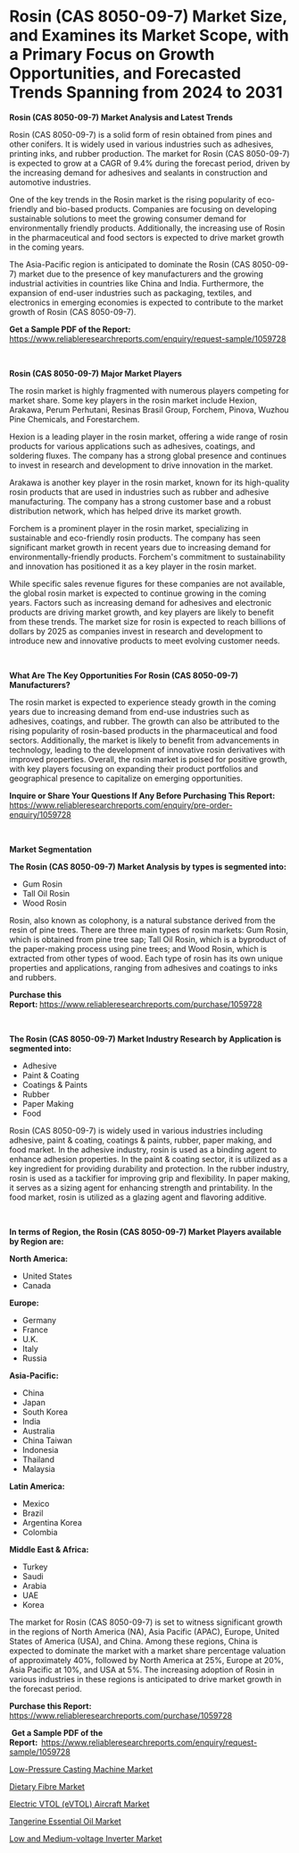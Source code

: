 <p><h1>Rosin (CAS 8050-09-7) Market Size, and Examines its Market Scope, with a Primary Focus on Growth Opportunities, and Forecasted Trends Spanning from 2024 to 2031</h1></p><p><strong>Rosin (CAS 8050-09-7) Market Analysis and Latest Trends</strong></p>
<p><p>Rosin (CAS 8050-09-7) is a solid form of resin obtained from pines and other conifers. It is widely used in various industries such as adhesives, printing inks, and rubber production. The market for Rosin (CAS 8050-09-7) is expected to grow at a CAGR of 9.4% during the forecast period, driven by the increasing demand for adhesives and sealants in construction and automotive industries.</p><p>One of the key trends in the Rosin market is the rising popularity of eco-friendly and bio-based products. Companies are focusing on developing sustainable solutions to meet the growing consumer demand for environmentally friendly products. Additionally, the increasing use of Rosin in the pharmaceutical and food sectors is expected to drive market growth in the coming years.</p><p>The Asia-Pacific region is anticipated to dominate the Rosin (CAS 8050-09-7) market due to the presence of key manufacturers and the growing industrial activities in countries like China and India. Furthermore, the expansion of end-user industries such as packaging, textiles, and electronics in emerging economies is expected to contribute to the market growth of Rosin (CAS 8050-09-7).</p></p>
<p><strong>Get a Sample PDF of the Report:&nbsp;</strong> <a href="https://www.reliableresearchreports.com/enquiry/request-sample/1059728">https://www.reliableresearchreports.com/enquiry/request-sample/1059728</a></p>
<p>&nbsp;</p>
<p><strong>Rosin (CAS 8050-09-7) Major Market Players</strong></p>
<p><p>The rosin market is highly fragmented with numerous players competing for market share. Some key players in the rosin market include Hexion, Arakawa, Perum Perhutani, Resinas Brasil Group, Forchem, Pinova, Wuzhou Pine Chemicals, and Forestarchem.</p><p>Hexion is a leading player in the rosin market, offering a wide range of rosin products for various applications such as adhesives, coatings, and soldering fluxes. The company has a strong global presence and continues to invest in research and development to drive innovation in the market.</p><p>Arakawa is another key player in the rosin market, known for its high-quality rosin products that are used in industries such as rubber and adhesive manufacturing. The company has a strong customer base and a robust distribution network, which has helped drive its market growth.</p><p>Forchem is a prominent player in the rosin market, specializing in sustainable and eco-friendly rosin products. The company has seen significant market growth in recent years due to increasing demand for environmentally-friendly products. Forchem's commitment to sustainability and innovation has positioned it as a key player in the rosin market.</p><p>While specific sales revenue figures for these companies are not available, the global rosin market is expected to continue growing in the coming years. Factors such as increasing demand for adhesives and electronic products are driving market growth, and key players are likely to benefit from these trends. The market size for rosin is expected to reach billions of dollars by 2025 as companies invest in research and development to introduce new and innovative products to meet evolving customer needs.</p></p>
<p>&nbsp;</p>
<p><strong>What Are The Key Opportunities For Rosin (CAS 8050-09-7) Manufacturers?</strong></p>
<p><p>The rosin market is expected to experience steady growth in the coming years due to increasing demand from end-use industries such as adhesives, coatings, and rubber. The growth can also be attributed to the rising popularity of rosin-based products in the pharmaceutical and food sectors. Additionally, the market is likely to benefit from advancements in technology, leading to the development of innovative rosin derivatives with improved properties. Overall, the rosin market is poised for positive growth, with key players focusing on expanding their product portfolios and geographical presence to capitalize on emerging opportunities.</p></p>
<p><strong>Inquire or Share Your Questions If Any Before Purchasing This Report:</strong> <a href="https://www.reliableresearchreports.com/enquiry/pre-order-enquiry/1059728">https://www.reliableresearchreports.com/enquiry/pre-order-enquiry/1059728</a></p>
<p>&nbsp;</p>
<p><strong>Market Segmentation</strong></p>
<p><strong>The Rosin (CAS 8050-09-7) Market Analysis by types is segmented into:</strong></p>
<p><ul><li>Gum Rosin</li><li>Tall Oil Rosin</li><li>Wood Rosin</li></ul></p>
<p><p>Rosin, also known as colophony, is a natural substance derived from the resin of pine trees. There are three main types of rosin markets: Gum Rosin, which is obtained from pine tree sap; Tall Oil Rosin, which is a byproduct of the paper-making process using pine trees; and Wood Rosin, which is extracted from other types of wood. Each type of rosin has its own unique properties and applications, ranging from adhesives and coatings to inks and rubbers.</p></p>
<p><strong>Purchase this Report:&nbsp;</strong><a href="https://www.reliableresearchreports.com/purchase/1059728">https://www.reliableresearchreports.com/purchase/1059728</a></p>
<p>&nbsp;</p>
<p><strong>The Rosin (CAS 8050-09-7) Market Industry Research by Application is segmented into:</strong></p>
<p><ul><li>Adhesive</li><li>Paint & Coating</li><li>Coatings & Paints</li><li>Rubber</li><li>Paper Making</li><li>Food</li></ul></p>
<p><p>Rosin (CAS 8050-09-7) is widely used in various industries including adhesive, paint & coating, coatings & paints, rubber, paper making, and food market. In the adhesive industry, rosin is used as a binding agent to enhance adhesion properties. In the paint & coating sector, it is utilized as a key ingredient for providing durability and protection. In the rubber industry, rosin is used as a tackifier for improving grip and flexibility. In paper making, it serves as a sizing agent for enhancing strength and printability. In the food market, rosin is utilized as a glazing agent and flavoring additive.</p></p>
<p>&nbsp;</p>
<p><strong>In terms of Region, the Rosin (CAS 8050-09-7) Market Players available by Region are:</strong></p>
<p>
    <p> <strong> North America: </strong>
        <ul>
            <li>United States</li>
            <li>Canada</li>
        </ul>
        </p> 
    <p> <strong> Europe: </strong>
        <ul>
            <li>Germany</li>
            <li>France</li>
            <li>U.K.</li>
            <li>Italy</li>
            <li>Russia</li>
        </ul>
        </p> 
    <p> <strong> Asia-Pacific: </strong>
        <ul>
            <li>China</li>
            <li>Japan</li>
            <li>South Korea</li>
            <li>India</li>
            <li>Australia</li>
            <li>China Taiwan</li>
            <li>Indonesia</li>
            <li>Thailand</li>
            <li>Malaysia</li>
        </ul>
        </p> 
    <p> <strong> Latin America: </strong>
        <ul>
            <li>Mexico</li>
            <li>Brazil</li>
            <li>Argentina Korea</li>
            <li>Colombia</li>
        </ul>
        </p> 
    <p> <strong> Middle East & Africa: </strong>
        <ul>
            <li>Turkey</li>
            <li>Saudi</li>
            <li>Arabia</li>
            <li>UAE</li>
            <li>Korea</li>
        </ul>
    </p>
    </p>
<p><p>The market for Rosin (CAS 8050-09-7) is set to witness significant growth in the regions of North America (NA), Asia Pacific (APAC), Europe, United States of America (USA), and China. Among these regions, China is expected to dominate the market with a market share percentage valuation of approximately 40%, followed by North America at 25%, Europe at 20%, Asia Pacific at 10%, and USA at 5%. The increasing adoption of Rosin in various industries in these regions is anticipated to drive market growth in the forecast period.</p></p>
<p><strong>Purchase this Report: </strong><a href="https://www.reliableresearchreports.com/purchase/1059728">https://www.reliableresearchreports.com/purchase/1059728</a></p>
<p>&nbsp;<strong>Get a Sample PDF of the Report:&nbsp;&nbsp;</strong><a href="https://www.reliableresearchreports.com/enquiry/request-sample/1059728">https://www.reliableresearchreports.com/enquiry/request-sample/1059728</a></p>
<p><strong></strong></p>
<p><p><a href="https://medium.com/@beauhagenes2023/low-pressure-casting-machine-market-furnishes-information-on-market-share-market-trends-and-d4901aa68fbf">Low-Pressure Casting Machine Market</a></p><p><a href="https://github.com/danielneavesallisons03mba/Market-Research-Report-List-1/blob/main/dietary-fibre-market.md">Dietary Fibre Market</a></p><p><a href="https://issuu.com/reportprime-2/docs/electric-vtol-evtol-aircraft-market-size-2030.pptx">Electric VTOL (eVTOL) Aircraft Market</a></p><p><a href="https://github.com/dimitrishawkinswaynenp91rgz/Market-Research-Report-List-1/blob/main/tangerine-essential-oil-market.md">Tangerine Essential Oil Market</a></p><p><a href="https://medium.com/@beauhagenes2023/low-and-medium-voltage-inverter-market-report-reveals-the-latest-trends-and-growth-opportunities-of-37d55e7ec65a">Low and Medium-voltage Inverter Market</a></p></p>
